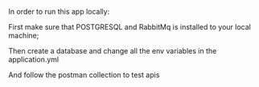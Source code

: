 In order to run this app locally:

First make sure that POSTGRESQL and RabbitMq is installed to your local machine;

Then create a database and change all the env variables in the application.yml

And follow the postman collection to test apis
